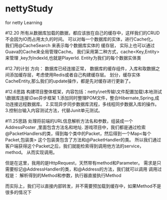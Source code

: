 # nettyStudy
for netty Learning

#12.20
所有从数据库加载的数据，都应该放在自己的缓存中，这样我们的CRUD不会因为IO而占用太久的时间。
可以对每一个数据库的实体，进行Cache化。  
我们用@CacheSearch 来表示每个数据库实体的 缓存层，  实际上也可以通过Guava的Cache来全局管理Cache。
我们采用第二种方式，cache<Key,Entity>来管理  ,key为IndexId,也就是PlayerId.  Entity为我们的每个数据实体类


#12.7的计划
方向：
数据库已经连接正常， 数据库的缓存组件，入库和取数据之间添加缓存层，考虑使用Redis或者自己构建缓存层。
划分，缓存实体CacheEntity,那么我们的update操作，都是先对缓存进行更新了。


#12.6思路
构建项目整体框架，内容包括：netty\net传输\文件配置加载\本地测试\数据库连接\Dao异步框架
1.添加同时整理POM文件，整合Hibernate,Spring,成功连接远程数据库。
2.实现异步同步数据库流程，多线程同步数据入库的操作。
3.控制台输入内容测试方法，代替Junit单元测试。


#11.25思路
  处理将前端的URL信息解析方法名和参数，组装成一个AddressPoster ,里面包含方法名和地址.
游戏项目中，我们都是通过检索@PacketHandlers的类，得到每个类中的Packet，然后得到一个Map<每个Packet,包装类>
这个包装类包含了方法和@PacketHandler的类。   所以我们通过客户端获得这个Packet之后，我们就能检索得到调用他方法的service，method。
从而实现调用。

但是在这里，我用的是HttpRequest，天然带有method和Parameter。 需求是只需要标记@AddressHandler的类，和@Address的方法，我们就可以调用
调用过程是：  解析得到的Method和参数，执行器直接执行Method

而实际上，我们可以直接内部转发，并不需要预加载到缓存中，如果Method不是很多的情况下
